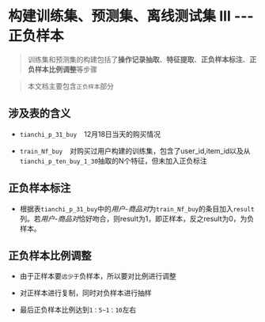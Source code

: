 # 构建训练集、预测集、离线测试集 III ---  正负样本


>训练集和预测集的构建包括了**操作记录抽取**、**特征提取**、**正负样本标注**、**正负样本比例调整**等步骤

>本文档主要包含`正负样本`部分

## 涉及表的含义

* `tianchi_p_31_buy` &ensp; 12月18日当天的购买情况

* `train_Nf_buy` &ensp; 对购买过用户构建的训练集，包含了user_id,item_id以及从`tianchi_p_ten_buy_1_30`抽取的N个特征，但未加入正负标注

## 正负样本标注

* 根据表`tianchi_p_31_buy`中的*用户-商品对*为`train_Nf_buy`的条目加入`result`列。若*用户-商品对*恰好吻合，则result为1，即正样本，反之result为0，为负样本。

## 正负样本比例调整

* 由于正样本要`远少于`负样本，所以要对比例进行调整

* 对正样本进行复制，同时对负样本进行抽样

* 最后正负样本比例达到`1：5~1：10`左右






